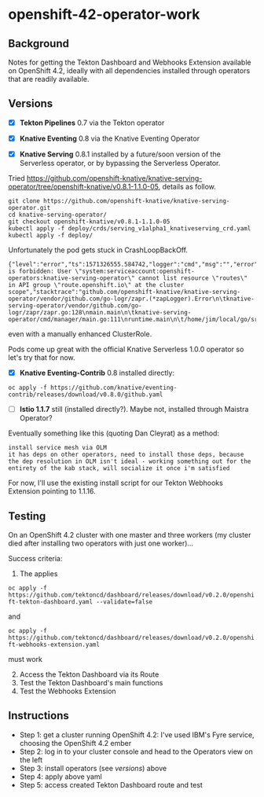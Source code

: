 # openshift-42-operator-work

## Background

Notes for getting the Tekton Dashboard and Webhooks Extension available on OpenShift 4.2, ideally with all dependencies installed through operators that are readily available.

## Versions

- [x] **Tekton Pipelines** 0.7 via the Tekton operator
- [x] **Knative Eventing** 0.8 via the Knative Eventing Operator


- [x] **Knative Serving** 0.8.1 installed by a future/soon version of the Serverless operator, or by bypassing the Serverless Operator. 

Tried https://github.com/openshift-knative/knative-serving-operator/tree/openshift-knative/v0.8.1-1.1.0-05, details as follow.

```
git clone https://github.com/openshift-knative/knative-serving-operator.git
cd knative-serving-operator/
git checkout openshift-knative/v0.8.1-1.1.0-05
kubectl apply -f deploy/crds/serving_v1alpha1_knativeserving_crd.yaml
kubectl apply -f deploy/
```

Unfortunately the pod gets stuck in CrashLoopBackOff.

```
{"level":"error","ts":1571326555.584742,"logger":"cmd","msg":"","error":"routes.route.openshift.io is forbidden: User \"system:serviceaccount:openshift-operators:knative-serving-operator\" cannot list resource \"routes\" in API group \"route.openshift.io\" at the cluster scope","stacktrace":"github.com/openshift-knative/knative-serving-operator/vendor/github.com/go-logr/zapr.(*zapLogger).Error\n\tknative-serving-operator/vendor/github.com/go-logr/zapr/zapr.go:128\nmain.main\n\tknative-serving-operator/cmd/manager/main.go:111\nruntime.main\n\t/home/jim/local/go/src/runtime/proc.go:200"}
```
even with a manually enhanced ClusterRole.

Pods come up great with the official Knative Serverless 1.0.0 operator so let's try that for now.

- [x] **Knative Eventing-Contrib** 0.8 installed directly: 

`oc apply -f https://github.com/knative/eventing-contrib/releases/download/v0.8.0/github.yaml`

- [ ] **Istio 1.1.7** still (installed directly?). Maybe not, installed through Maistra Operator?

Eventually something like this (quoting Dan Cleyrat) as a method:

```
install service mesh via OLM
it has deps on other operators, need to install those deps, because the dep resolution in OLM isn't ideal - working something out for the entirety of the kab stack, will socialize it once i'm satisfied
```

For now, I'll use the existing install script for our Tekton Webhooks Extension pointing to 1.1.16.

## Testing

On an OpenShift 4.2 cluster with one master and three workers (my cluster died after installing two operators with just one worker)...

Success criteria:

1. The applies

`oc apply -f https://github.com/tektoncd/dashboard/releases/download/v0.2.0/openshift-tekton-dashboard.yaml --validate=false`

and

`oc apply -f https://github.com/tektoncd/dashboard/releases/download/v0.2.0/openshift-webhooks-extension.yaml`

must work

2. Access the Tekton Dashboard via its Route
3. Test the Tekton Dashboard's main functions
4. Test the Webhooks Extension

## Instructions

- Step 1: get a cluster running OpenShift 4.2: I've used IBM's Fyre service, choosing the OpenShift 4.2 ember
- Step 2: log in to your cluster console and head to the Operators view on the left
- Step 3: install operators (see *versions*) above
- Step 4: apply above yaml
- Step 5: access created Tekton Dashboard route and test

